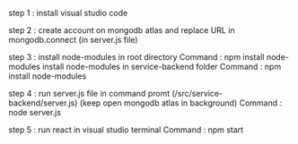 step 1 : install visual studio code

step 2 : create account on mongodb atlas and replace URL in mongodb.connect (in server.js file)

step 3 : install node-modules in root directory
         Command : npm install node-modules
         install node-modules in service-backend folder
         Command : npm install node-modules

step 4 : run server.js file in command promt (/src/service-backend/server.js) (keep open mongodb atlas in  background)
         Command : node server.js

step 5 : run react in visual studio terminal
         Command : npm start
